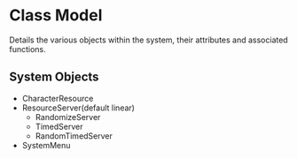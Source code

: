 # Class Model

Details the various objects within the system, their attributes and associated functions. 

## System Objects

- CharacterResource 
- ResourceServer(default linear)
    - RandomizeServer
    - TimedServer
    - RandomTimedServer
- SystemMenu


